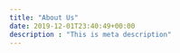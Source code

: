 ```yaml
---
title: "About Us"
date: 2019-12-01T23:40:49+00:00
description : "This is meta description"
---
```


